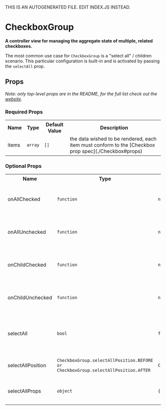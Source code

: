 THIS IS AN AUTOGENERATED FILE. EDIT INDEX.JS INSTEAD.

# CheckboxGroup
__A controller view for managing the aggregate state of multiple, related checkboxes.__

The most common use case for `CheckboxGroup` is a "select all" / children scenario. This particular
configuration is built-in and is activated by passing the `selectAll` prop.

## Props

_Note: only top-level props are in the README, for the full list check out the [website](http://boundless.js.org/CheckboxGroup#props)._

### Required Props

<table>
<tr>
<th>Name</th>
<th>Type</th>
<th>Default Value</th>
<th>Description</th>
</tr>

<tr>
<td>items</td>
<td><pre><code>array</code></pre></td>
<td><pre><code class="language-js">[]</code></pre></td>
<td>the data wished to be rendered, each item must conform to the [Checkbox prop spec](./Checkbox#props)</td>
</tr>

</table>


### Optional Props

<table>
<tr>
<th>Name</th>
<th>Type</th>
<th>Default Value</th>
<th>Description</th>
</tr>

<tr>
<td>onAllChecked</td>
<td><pre><code>function</code></pre></td>
<td><pre><code class="language-js">noop</code></pre></td>
<td>called when all children become checked (not fired on first render), no return</td>
</tr>

<tr>
<td>onAllUnchecked</td>
<td><pre><code>function</code></pre></td>
<td><pre><code class="language-js">noop</code></pre></td>
<td>called when all children become unchecked (not fired on first render), no return</td>
</tr>

<tr>
<td>onChildChecked</td>
<td><pre><code>function</code></pre></td>
<td><pre><code class="language-js">noop</code></pre></td>
<td>called when a specific child has become checked, returns the child definition</td>
</tr>

<tr>
<td>onChildUnchecked</td>
<td><pre><code>function</code></pre></td>
<td><pre><code class="language-js">noop</code></pre></td>
<td>called when a specific child has become checked, returns the child definition</td>
</tr>

<tr>
<td>selectAll</td>
<td><pre><code>bool</code></pre></td>
<td><pre><code class="language-js">false</code></pre></td>
<td>renders a master checkbox that can manipulate the values of all children simultaneously</td>
</tr>

<tr>
<td>selectAllPosition</td>
<td><pre><code>CheckboxGroup.selectAllPosition.BEFORE or
CheckboxGroup.selectAllPosition.AFTER</code></pre></td>
<td><pre><code class="language-js">CheckboxGroup.selectAllPosition.BEFORE</code></pre></td>
<td></td>
</tr>

<tr>
<td>selectAllProps</td>
<td><pre><code>object</code></pre></td>
<td><pre><code class="language-js">{}</code></pre></td>
<td>must conform to the [Checkbox prop spec](./Checkbox#props)</td>
</tr>

</table>

